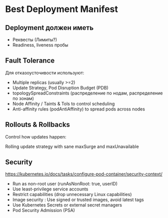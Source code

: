 # Best Deployment Manifest

## Deployment должен иметь
 - Реквесты (Лимиты?)
 - Readiness, liveness пробы

## Fault Tolerance
Для отказоусточивости используют:
 - Multiple replicas (usually >=2)
 - Update Strategy, Pod Disruption Budget (PDB)
 - topologySpreadConstraints (распределение по нодам, распределение по зонам)
 - Node Affinity / Taints & Tols to control scheduling
 - Anti-affinity rules (podAntiAffinity) to spread pods across nodes

## Rollouts & Rollbacks
Control how updates happen:

Rolling update strategy with sane maxSurge and maxUnavailable
## Security
https://kubernetes.io/docs/tasks/configure-pod-container/security-context/
 - Run as non-root user (runAsNonRoot: true, userID)
 - Use least-privilege service accounts
 - Restrict capabilities (drop unnecessary Linux capabilities)
 - Image security : Use signed or trusted images, avoid latest tags
 - Use Kubernetes Secrets or external secret managers
 - Pod Security Admission (PSA) 


